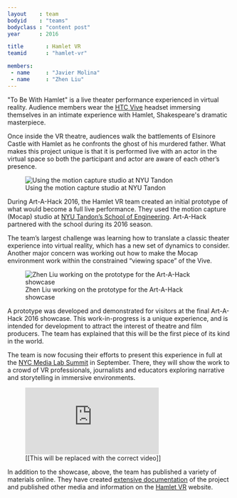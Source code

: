 ```yaml
---
layout    : team
bodyid    : "teams"
bodyclass : "content post"
year      : 2016

title       : Hamlet VR
teamid      : "hamlet-vr"

members:
 - name     : "Javier Molina"
 - name     : "Zhen Liu"
---
```


"To Be With Hamlet" is a live theater performance experienced in virtual reality. Audience members wear the [HTC Vive](http://www.vive.com/) headset immersing themselves in an intimate experience with Hamlet, Shakespeare's dramatic masterpiece.

Once inside the VR theatre, audiences walk the battlements of Elsinore Castle with Hamlet as he confronts the ghost of his murdered father. What makes this project unique is that it is performed live with an actor in the virtual space so both the participant and actor are aware of each other’s presence. 

<figure>
	<img src="/images/teams/2016/hamlet-vr/mocap.jpg" alt="Using the motion capture studio at NYU Tandon" />
	<figcaption>Using the motion capture studio at NYU Tandon</figcaption>
</figure>

During Art-A-Hack 2016, the Hamlet VR team created an initial prototype of what would become a full live performance. They used the motion capture (Mocap) studio at [NYU Tandon’s School of Engineering](http://engineering.nyu.edu/academics/programs/integrated-digital-media-ms). Art-A-Hack partnered with the school during its 2016 season.

The team’s largest challenge was learning how to translate a classic theater experience into virtual reality, which has a new set of dynamics to consider. Another major concern was working out how to make the Mocap environment work within the constrained “viewing space” of the Vive.

<figure>
	<img src="/images/teams/2016/hamlet-vr/zhen-liu.jpg" alt="Zhen Liu working on the prototype for the Art-A-Hack showcase" />
	<figcaption>Zhen Liu working on the prototype for the Art-A-Hack showcase</figcaption>
</figure>

A prototype was developed and demonstrated for visitors at the final Art-A-Hack 2016 showcase. This work-in-progress is a unique experience, and is intended for development to attract the interest of theatre and film producers. The team has explained that this will be the first piece of its kind in the world.

The team is now focusing their efforts to present this experience in full at the [NYC Media Lab Summit](http://techventures.columbia.edu/news-and-events/upcoming-and-recent-events/nyc-media-lab-2016-annual-summit) in September. There, they will show the work to a crowd of VR professionals, journalists and educators exploring narrative and storytelling in immersive environments.

<figure class="video ratio-54 with-caption">
	<iframe src="https://www.youtube.com/embed/kPY_Z_8Vg9s" frameborder="0" allowfullscreen></iframe>
	<figcaption>[[This will be replaced with the correct video]]</figcaption>
</figure>

In addition to the showcase, above, the team has published a variety of materials online. They have created [extensive documentation](http://hamletvr.org/methodofthemadness/) of the project and published other media and information on the [Hamlet VR](http://hamletvr.org/) website.
